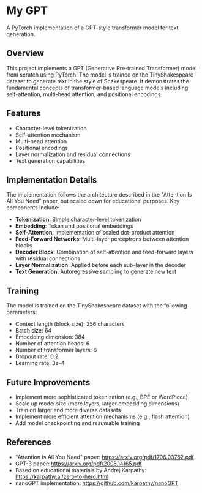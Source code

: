 # My GPT

A PyTorch implementation of a GPT-style transformer model for text generation.

## Overview

This project implements a GPT (Generative Pre-trained Transformer) model from scratch using PyTorch. The model is trained on the TinyShakespeare dataset to generate text in the style of Shakespeare. It demonstrates the fundamental concepts of transformer-based language models including self-attention, multi-head attention, and positional encodings.

## Features

- Character-level tokenization
- Self-attention mechanism
- Multi-head attention
- Positional encodings
- Layer normalization and residual connections
- Text generation capabilities

## Implementation Details

The implementation follows the architecture described in the "Attention Is All You Need" paper, but scaled down for educational purposes. Key components include:

- **Tokenization**: Simple character-level tokenization
- **Embedding**: Token and positional embeddings
- **Self-Attention**: Implementation of scaled dot-product attention
- **Feed-Forward Networks**: Multi-layer perceptrons between attention blocks
- **Decoder Block**: Combination of self-attention and feed-forward layers with residual connections
- **Layer Normalization**: Applied before each sub-layer in the decoder
- **Text Generation**: Autoregressive sampling to generate new text

## Training

The model is trained on the TinyShakespeare dataset with the following parameters:
- Context length (block size): 256 characters
- Batch size: 64
- Embedding dimension: 384
- Number of attention heads: 6
- Number of transformer layers: 6
- Dropout rate: 0.2
- Learning rate: 3e-4

## Future Improvements

- Implement more sophisticated tokenization (e.g., BPE or WordPiece)
- Scale up model size (more layers, larger embedding dimensions)
- Train on larger and more diverse datasets
- Implement more efficient attention mechanisms (e.g., flash attention)
- Add model checkpointing and resumable training

## References

- "Attention Is All You Need" paper: https://arxiv.org/pdf/1706.03762.pdf
- GPT-3 paper: https://arxiv.org/pdf/2005.14165.pdf
- Based on educational materials by Andrej Karpathy: https://karpathy.ai/zero-to-hero.html
- nanoGPT implementation: https://github.com/karpathy/nanoGPT